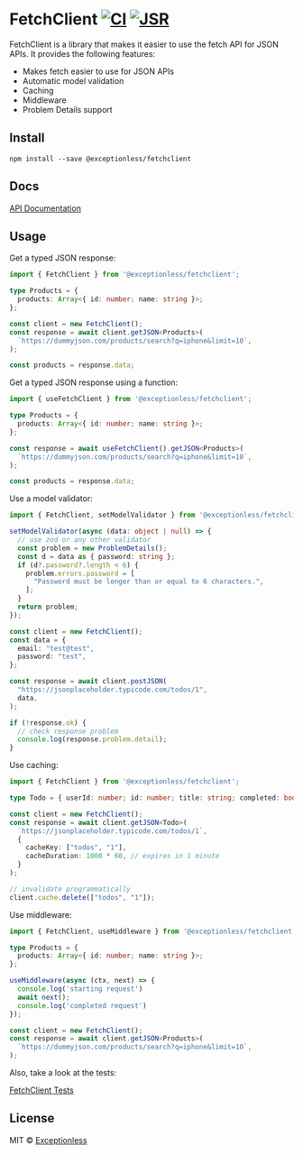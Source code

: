 <!-- deno-fmt-ignore-file -->
# FetchClient [![CI](https://github.com/exceptionless/fetchclient/workflows/CI/badge.svg)](https://github.com/exceptionless/fetchclient/actions?query=workflow%3ACI) [![JSR](https://jsr.io/badges/@exceptionless/fetchclient)](https://jsr.io/@exceptionless/fetchclient)

FetchClient is a library that makes it easier to use the fetch API for JSON APIs. It provides the following features:

* Makes fetch easier to use for JSON APIs
* Automatic model validation
* Caching
* Middleware
* Problem Details support

## Install

```shell
npm install --save @exceptionless/fetchclient
```

## Docs

[API Documentation](https://jsr.io/@exceptionless/fetchclient/doc)

## Usage

Get a typed JSON response:

```ts
import { FetchClient } from '@exceptionless/fetchclient';

type Products = {
  products: Array<{ id: number; name: string }>;
};

const client = new FetchClient();
const response = await client.getJSON<Products>(
  `https://dummyjson.com/products/search?q=iphone&limit=10`,
);

const products = response.data;
```

Get a typed JSON response using a function:

```ts
import { useFetchClient } from '@exceptionless/fetchclient';

type Products = {
  products: Array<{ id: number; name: string }>;
};

const response = await useFetchClient().getJSON<Products>(
  `https://dummyjson.com/products/search?q=iphone&limit=10`,
);

const products = response.data;
```

Use a model validator:

```ts
import { FetchClient, setModelValidator } from '@exceptionless/fetchclient';

setModelValidator(async (data: object | null) => {
  // use zod or any other validator
  const problem = new ProblemDetails();
  const d = data as { password: string };
  if (d?.password?.length < 6) {
    problem.errors.password = [
      "Password must be longer than or equal to 6 characters.",
    ];
  }
  return problem;
});

const client = new FetchClient();
const data = {
  email: "test@test",
  password: "test",
};

const response = await client.postJSON(
  "https://jsonplaceholder.typicode.com/todos/1",
  data,
);

if (!response.ok) {
  // check response problem
  console.log(response.problem.detail);
}
```

Use caching:

```ts
import { FetchClient } from '@exceptionless/fetchclient';

type Todo = { userId: number; id: number; title: string; completed: boolean };

const client = new FetchClient();
const response = await client.getJSON<Todo>(
  `https://jsonplaceholder.typicode.com/todos/1`,
  {
    cacheKey: ["todos", "1"],
    cacheDuration: 1000 * 60, // expires in 1 minute
  }
);

// invalidate programmatically
client.cache.delete(["todos", "1"]);
```

Use middleware:

```ts
import { FetchClient, useMiddleware } from '@exceptionless/fetchclient';

type Products = {
  products: Array<{ id: number; name: string }>;
};

useMiddleware(async (ctx, next) => {
  console.log('starting request')
  await next();
  console.log('completed request')
});

const client = new FetchClient();
const response = await client.getJSON<Products>(
  `https://dummyjson.com/products/search?q=iphone&limit=10`,
);
```

Also, take a look at the tests:

[FetchClient Tests](src/FetchClient.test.ts)

## License

MIT © [Exceptionless](https://exceptionless.com)
